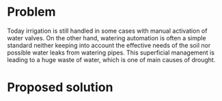 # Problem
Today irrigation is still handled in some cases with manual activation of water valves. On the other hand, watering automation is often a simple standard neither keeping into account the effective needs of the soil nor possible water leaks from watering pipes. This superficial management is leading to a huge waste of water, which is one of main causes of drought.

# Proposed solution

